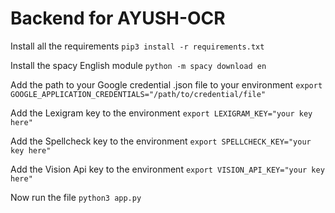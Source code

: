 # Backend for AYUSH-OCR

Install all the requirements `pip3 install -r requirements.txt`

Install the spacy English module `python -m spacy download en`

Add the path to your Google credential .json file to your environment `export  GOOGLE_APPLICATION_CREDENTIALS="/path/to/credential/file"`

Add the Lexigram key to the environment `export LEXIGRAM_KEY="your key here"` 

Add the Spellcheck key to the environment `export SPELLCHECK_KEY="your key here"`

Add the Vision Api key to the environment `export VISION_API_KEY="your key here"`

Now run the file `python3 app.py`
